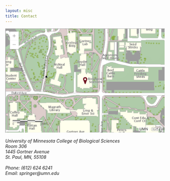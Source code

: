 ```yaml
---
layout: misc
title: Contact
---
```


<a href="http://maps.google.com/maps?f=q&source=s_q&hl=en&geocode=&q=1445%20Gortner%20Avenue%20St.%20Paul%2C%20MN%2055108&sll=44.981906%2C-93.233435&sspn=0.00768%2C0.015149&ie=UTF8&ll=44.984167%2C-93.181872&spn=0.00768%2C0.015149&z=16&iwloc=A"><img class="pull-right" src="/images/biosci.png"/></a>

<address>
	University of Minnesota College of Biological Sciences<br>
	Room 306<br>  
	1445 Gortner Avenue<br>
	St. Paul, MN, 55108<br>
	<br>
	Phone: (612) 624 6241<br>
	Email: springer<span style="display:none">obfuscate</span>@umn.edu<br>
	<p>&nbsp;<br>
</address>

